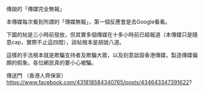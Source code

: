傳說的「傳媒完全無報」

本傳媒每次看到所謂的「傳媒無報」，第一個反應會是去Google看看。

下圖的帖是三小時前發放，但其實多個傳媒在十多小時前已經報道（本傳媒只是隨意cap，實際不止這四間），該帖根本是胡說八道。

這樣的手法根本就是欺騙支持者及欺騙大眾，以及刻意詆毀香港傳媒，製造傳媒偏頗的假象。各位網民真的要小心被騙。

傳送門 （香港人齊保家）
https://www.facebook.com/431818584340765/posts/434643347391622?